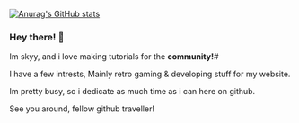 [![Anurag's GitHub stats](https://github-readme-stats.vercel.app/api?username=skyyhub81)](https://github.com/anuraghazra/github-readme-stats)

### Hey there! 👋

Im skyy, and i love making tutorials for the **community!**#

I have a few intrests, Mainly retro gaming & developing stuff for my website.

Im pretty busy, so i dedicate as much time as i can here on github.

See you around, fellow github traveller!

